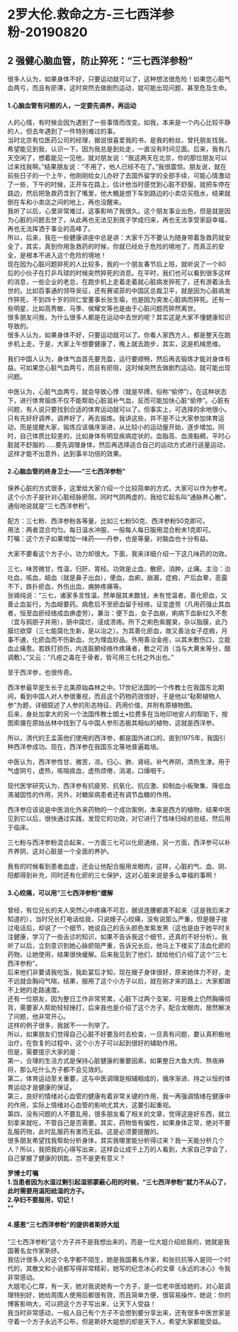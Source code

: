 # 2罗大伦.救命之方-三七西洋参粉-20190820

<a name="trXbm"></a>
## 2 强健心脑血管，防止猝死：“三七西洋参粉”
很多人认为，如果身体不好，只要运动就可以了，这种想法很危险！如果您心脏气血两亏，而且有瘀滞，这时突然去做剧烈运动，就可能出现问题，甚至危及生命。
<a name="AyKSQ"></a>
#### 1.心脑血管有问题的人，一定要先调养，再运动
人的心情，有时候会因为遇到了一些事情而改变。如我，本来是一个内心比较平静的人，但去年遇到了一件特别难过的事。<br />当时北京有位医药公司的经理，据说很喜爱我的书，是我的粉丝，曾托朋友找我，希望能见到我，认识一下。因为我总是到处走，一直没有时间见面。后来，我有几天空闲了，想着能见一见他，就对朋友说：“我这两天在北京，你的那位朋友可以过来找我啊。”结果朋友说：“不用了，他人已经不在了。”我很震惊。朋友说，就在前些日子的一个上午，他刚刚给女儿办好了去国外留学的全部手续，可能心情激动了一些，下午的时候，正开车在路上，估计他当时感觉到心脏不舒服，就把车停在路边，然后把急救药含到了嘴里，他大概是想下车到路边的小卖店买瓶水，结果就倒在车和小卖店之间的地上，再也没醒来。<br />我听了以后，心里非常难过，这事影响了我很久。这个朋友事业出色，但是就是因为心脏的问题去世了，从此再也无法见到孩子学成归来，再也无法享受家庭幸福，再也无法挥洒于事业的高峰了。<br />所以，后来，我在一些健康讲座中总是讲：大家千万不要认为随身带着急救药就安全了，其实，真到你用急救药的时候，你就已经处于危险的境地了，而真正的安全，是根本不进入这个危险的境地！<br />现在因为心脏问题猝死的人比较多，我的一个朋友春节后上班，就听说了一个80后的小伙子在打乒乓球的时候突然猝死的消息。在平时，我们也可以看到很多这样的消息，一些企业的老总，在跑步机上走着走着就心脏病发猝死了，还有游着泳去世的。比如百事通的领导吴征，还有赛诺菲的中国区总裁卫平，就是因为心脏病发作猝死，不到四十岁的同仁堂董事长张生瑜，也是因为突发心脏病而猝死。还有一些明星，比如高秀敏、马季、侯耀文等也是由于心脏问题而猝然离世。<br />很多朋友问我，为什么很多人都是在运动中去世的呢？其实这是大家不懂健康知识导致的。<br />很多人认为，如果身体不好，只要运动就可以了。你看人家西方人，都是整天在跑步机上走。于是，大家上午想要健康了，晚上就去跑步，其实，这是机械思维。

我们中国人认为，身体气血首先要充盈，运行要顺畅，然后再去锻炼才能对身体有益。可如果您心脏气血两亏，而且有瘀阻，这时候突然去做剧烈运动，就可能出现问题。

中医认为，心脏气血两亏，就会导致心悸（就是早搏，俗称“偷停”）。在这种状态下，进行体育锻炼不仅不能帮助心脏滋补气血，反而可能加快心脏“偷停”。心脏有问题，有人说只要找到合适的体育运动就可以了。但事实上，可选择的余地很小。只有先好好调养，调养好了，再去锻炼。我讲这些，并不是不让大家参加体育运动，而是提醒大家，锻炼应该循序渐进，从比较小的运动量开始，逐步增加。同时，自己体质比较差的，比如身体有明显疾病症状的，血脂高、血液黏稠，平时心脏就不舒服的……要先调理身体，然后再选择适合自己的运动方式进行适量运动，这样才能不出意外，达到事半功倍的效果。
<a name="bf6ah"></a>
#### 2.心脑血管的终身卫士——“三七西洋参粉”
保养心脏的方式很多，这里给大家介绍一个比较简单的方式，大家可以作为参考。这个小方子是针对心脏经脉瘀阻，同时气阴两虚的，我给它起名叫“通脉养心散”，通俗地说就是“三七西洋参粉”。

配方：三七粉、西洋参粉各等量，比如三七粉50克、西洋参粉50克即可。<br />用法：两者混合均匀。每日温水冲服，一般每人每日服用混合粉末1克即可。<br />叮嘱：这个方子如果增加一味药——丹参，也是等量，对脑血也十分有益。

大家不要看这个方子小，功力却很大。下面，我来详细介绍一下这几味药的功效。

三七，味苦微甘，性温，归肝、胃经。功效是止血，散瘀，消肿，止痛。主治：治吐血，咳血，衄血（就是鼻子出血），便血，血痢，崩漏，症瘕，产后血晕，恶露不下，跌扑瘀血，外伤出血，痈肿疼痛等。<br />张锡纯说：“三七，诸家多言性温，然单服其末数钱，未有觉温者。善化瘀血，又善止血妄行，为血衄要药。病愈后不至瘀血留于经络，证变虚劳（凡用药强止其血者，恒至血瘀经络成血痹虚劳）。兼治：便下血，女子血崩，痢病下血新红久不愈（宜与鸦胆子并用），肠中腐烂，浸成溃疡。所下之痢色紫腥臭，杂以脂膜，此乃膜烂欲穿（三七能腐化生新，是以治之）。为其善化瘀血，故又善治女子症瘕，月事不通，化瘀血而不伤新血，允为理血妙品。外用善治金疮，以其末敷伤口，立能血止痛愈。若跌打损伤，内连脏腑经络作疼痛者，敷之可消（当与大黄末等分，醋调敷）。”又云：“凡疮之毒在于骨者，皆可用三七托之外出也。”

至于西洋参，也很传奇。

西洋参最早是生长于北美原始森林之中。17世纪法国的一个传教士在我国东北期间，看到中国人对人参很重视，而且这个药物药效很好，于是他以“鞑靼植物人参”为题，详细叙述了人参的形态特征、药用价值，并附有原植物图。<br />后来，身处加拿大的另一个法国传教士朗土•拉费多在当地印地安人的帮助下，按图索骥在原始丛林中找到了与中国人参形态极其相似的植物，这就是西洋参。

所以，清代的王孟英他们使用的西洋参，都是国外进口的，直到1975年，我国引种西洋参成功。现在，西洋参在我国东北等地普遍栽培。

中医认为，西洋参性甘、微苦，凉。归心、肺、肾经。补气养阴，清热生津。用于气虚阴亏，虚热，咳喘痰血，虚热烦倦，消渴，口燥咽干。

现代医学研究认为，西洋参有抗疲劳、抗氧化、抗应激、抑制血小板聚集、降低血液凝固性的作用，另外，对糖尿病患者还有调节血糖的作用。

西洋参应该说是中医消化外来药物的一个成功案例，本来是西方的植物，结果中医见到它以后，很快通过实践，发现它的功效，对它进行了性味归经的总结，然后用于临床。

三七粉与西洋参粉混合起来，一方面三七可以化瘀通络，另一方面，西洋参可以补齐养阴，这对心脏是一个全面的养护。

我有的时候看到患者血虚，还会让他配合服用龙眼肉，这样，心脏的气、血、阴、阳都得到补充，同时还有化瘀的三七保护，这对心脏来说是多么幸福的事啊！

<a name="j9TD1"></a>
#### 3.心绞痛，可以用“三七西洋参粉”缓解
曾经，有位兄长的夫人突然心中疼痛不可忍，据说连腰都直不起来（这是我后来才知道的），当时兄长打电话给我，只说嫂子心绞痛，没有说那么严重，但是嫂子接过电话后，却说了一个细节，她说自己的舌头颜色发紫发黑（这也是由于她平时关注健康，学习了一些舌诊的知识，如果不告诉我这个细节，还真的不好分析）。我听了以后，立刻意识到她心脉瘀阻严重，告诉兄长后，他马上下楼买了活血化瘀的药物，让她使用，结果很快缓解。后来我见到了他们，就给他们介绍了这个“三七西洋参粉”。<br />后来他们非要请我吃饭，我赴宴后才知，现在嫂子身体很好，原来她体力不好，走不远就会胸闷气喘，结果，服用了这个小方子以后，就在刚才来的路上，大家都跟不上她的走路速度。<br />还有一位朋友，因为整日工作非常劳累，心脏下过两个支架，可是晚上仍然胸痛彻背，需要家人帮助轻轻捶打，后来我也是介绍了这个方子，配合龙眼肉，居然解决了问题，他非常开心。<br />这样的例子很多，我就不一一列举了。<br />所以，如果朋友们觉得自己心脏不好要及时去检查，一旦真有问题，要认真积极地治疗。在恢复的过程中，这个小方子可以起到很好的辅助作用。<br />但是，需要提示大家的是：<br />第一，合理的生活方式是保持心脏健康的重要因素，如果整日大鱼大肉、熬夜麻将，那么吃什么方子都不会见效的。<br />第二，体育运动至关重要，这与中医调理是相辅相成的，循序渐进、持之以恒的体育运动才是健康的保证。<br />第三，良好的情绪对心血管的健康有着非常关键的作用，我一再强调情绪在健康中的作用，实际上情绪对心血管的影响尤其大，这要引起重视。<br />第四，没有问题的人不要乱用，很多朋友看了相关的文章，觉得这是好东西，就立刻拿来就吃，不管自己是否需要。其实，药物皆有偏性，如果身体正常，绝对不要乱服药物，此时乱服药有害而无益。这是必须要提醒的。<br />很多朋友希望找我帮助分析身体，其实我哪里能分析得过来？我一天能分析几个人？所以，我把我的心得写出来，这样会让成千上万的人看到，大家自己学会了，自己掌握了健康的钥匙，岂不是更有意义？

**罗博士叮嘱**<br />**1.当患者因为水湿过剩引起湿邪蒙蔽心阳的时候，“三七西洋参粉”就力不从心了，此时需要用温阳祛湿的方子。**<br />**2.孕妇不要服用，切记！**<br />**
<a name="RdpIp"></a>
#### 4.感恩“三七西洋参粉”的提供者斯妤大姐
“三七西洋参粉”这个方子并不是我想出来的，而是一位大姐介绍给我的，她就是我国著名女作家斯妤。<br />我估计很多人对这个名字都不陌生，她是我国著名作家，和张抗抗等人是同一个时代的，其散文和小说都写得非常精彩，她写的纪念冰心的文章《永远的冰心》令我非常感动。<br />大姐宅心仁厚，有一天，她对我说她有一个方子，是一位老中医给她的，对心脏调理特别好，她给周围人使用后都很有效，而且简单方便，很容易操作，她说：你的博客影响大，可以把这个方子写出来，让天下人受益！<br />我当时非常感动，一般人自己有个方子不会想到要分享出来，还有很多中医世家是守着一个方子永远不公布，但是斯妤大姐想的却是天下人，希望大家都能受益。
